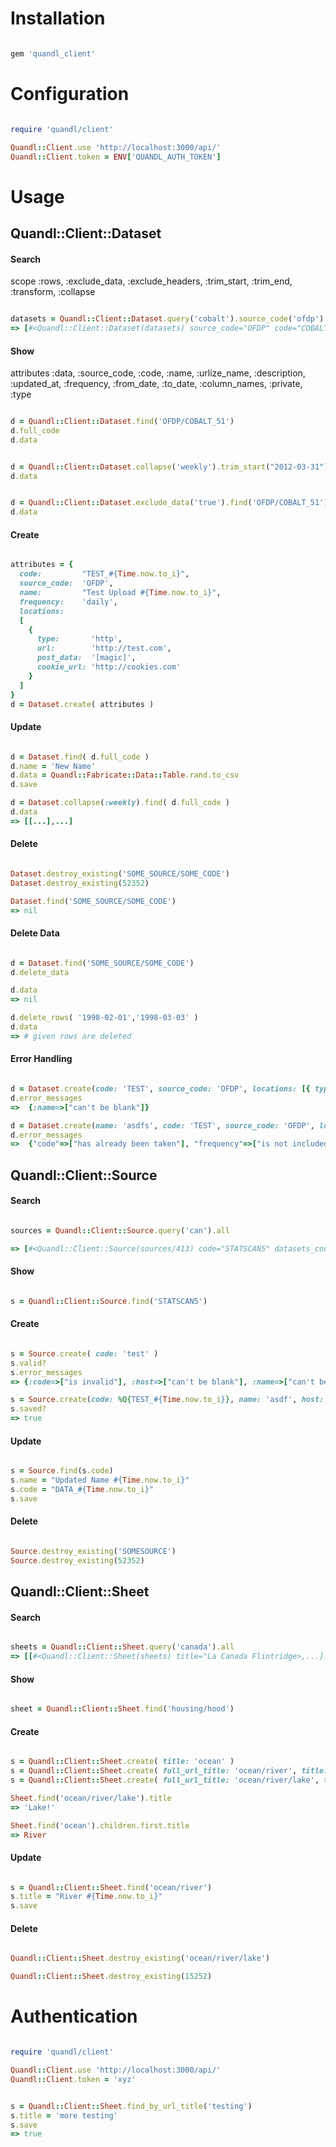 # Installation

```ruby

gem 'quandl_client'

```




# Configuration

```ruby

require 'quandl/client'

Quandl::Client.use 'http://localhost:3000/api/'
Quandl::Client.token = ENV['QUANDL_AUTH_TOKEN']


```




# Usage


## Quandl::Client::Dataset


#### Search

scope :rows, :exclude_data, :exclude_headers, :trim_start, :trim_end, :transform, :collapse

```ruby

datasets = Quandl::Client::Dataset.query('cobalt').source_code('ofdp').all
=> [#<Quandl::Client::Dataset(datasets) source_code="OFDP" code="COBALT_51">, ...]

```


#### Show

attributes :data, :source_code, :code, :name, :urlize_name, 
  :description, :updated_at, :frequency, :from_date, 
  :to_date, :column_names, :private, :type

```ruby

d = Quandl::Client::Dataset.find('OFDP/COBALT_51')
d.full_code
d.data


d = Quandl::Client::Dataset.collapse('weekly').trim_start("2012-03-31").trim_end("2013-06-30").find('OFDP/COBALT_51')
d.data


d = Quandl::Client::Dataset.exclude_data('true').find('OFDP/COBALT_51')
d.data

```


#### Create

```ruby

attributes = {
  code:         "TEST_#{Time.now.to_i}",
  source_code:  'OFDP',
  name:         "Test Upload #{Time.now.to_i}",
  frequency:    'daily',
  locations: 
  [
    { 
      type:       'http', 
      url:        'http://test.com',
      post_data:  '[magic]', 
      cookie_url: 'http://cookies.com' 
    }
  ]
}
d = Dataset.create( attributes )

```


#### Update

```ruby

d = Dataset.find( d.full_code )
d.name = 'New Name'
d.data = Quandl::Fabricate::Data::Table.rand.to_csv
d.save

d = Dataset.collapse(:weekly).find( d.full_code )
d.data
=> [[...],...]

```


#### Delete

```ruby

Dataset.destroy_existing('SOME_SOURCE/SOME_CODE')
Dataset.destroy_existing(52352)

Dataset.find('SOME_SOURCE/SOME_CODE')
=> nil

```


#### Delete Data

```ruby

d = Dataset.find('SOME_SOURCE/SOME_CODE')
d.delete_data

d.data
=> nil

d.delete_rows( '1998-02-01','1998-03-03' )
d.data
=> # given rows are deleted

```


#### Error Handling

```ruby

d = Dataset.create(code: 'TEST', source_code: 'OFDP', locations: [{ type: 'http', url: 'test.com' }] )
d.error_messages
=>  {:name=>["can't be blank"]}

d = Dataset.create(name: 'asdfs', code: 'TEST', source_code: 'OFDP', locations: [{ type: 'http', url: 'test.com' }] )
d.error_messages
=>  {"code"=>["has already been taken"], "frequency"=>["is not included in the list"]}

```




## Quandl::Client::Source


#### Search

```ruby

sources = Quandl::Client::Source.query('can').all

=> [#<Quandl::Client::Source(sources/413) code="STATSCAN5" datasets_count=1>...]

```


#### Show

```ruby

s = Quandl::Client::Source.find('STATSCAN5')

```


#### Create

```ruby

s = Source.create( code: 'test' )
s.valid?
s.error_messages
=> {:code=>["is invalid"], :host=>["can't be blank"], :name=>["can't be blank"]}

s = Source.create(code: %Q{TEST_#{Time.now.to_i}}, name: 'asdf', host: "http://asdf#{Time.now}.com" )
s.saved?
=> true

```


#### Update

```ruby

s = Source.find(s.code)
s.name = "Updated Name #{Time.now.to_i}"
s.code = "DATA_#{Time.now.to_i}"
s.save

```


#### Delete

```ruby

Source.destroy_existing('SOMESOURCE')
Source.destroy_existing(52352)

```




## Quandl::Client::Sheet


#### Search

```ruby

sheets = Quandl::Client::Sheet.query('canada').all
=> [[#<Quandl::Client::Sheet(sheets) title="La Canada Flintridge>,...]

```


#### Show

```ruby

sheet = Quandl::Client::Sheet.find('housing/hood')

```


#### Create

```ruby

s = Quandl::Client::Sheet.create( title: 'ocean' )
s = Quandl::Client::Sheet.create( full_url_title: 'ocean/river', title: 'River' )
s = Quandl::Client::Sheet.create( full_url_title: 'ocean/river/lake', title: 'Lake!' )

Sheet.find('ocean/river/lake').title
=> 'Lake!'

Sheet.find('ocean').children.first.title
=> River

```


#### Update

```ruby

s = Quandl::Client::Sheet.find('ocean/river')
s.title = "River #{Time.now.to_i}"
s.save

```


#### Delete

```ruby

Quandl::Client::Sheet.destroy_existing('ocean/river/lake')

Quandl::Client::Sheet.destroy_existing(15252)

```




# Authentication

```ruby

require 'quandl/client'

Quandl::Client.use 'http://localhost:3000/api/'
Quandl::Client.token = 'xyz'


s = Quandl::Client::Sheet.find_by_url_title('testing')
s.title = 'more testing'
s.save
=> true

```

